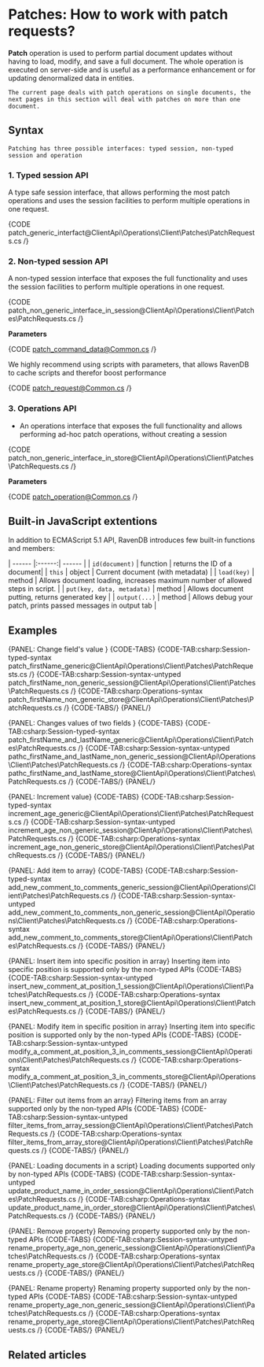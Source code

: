 # Patches: How to work with patch requests?

**Patch** operation is used to perform partial document updates without having to load, modify, and save a full document. The whole operation is executed on server-side and is useful as a performance enhancement or for updating denormalized data in entities.

    The current page deals with patch operations on single documents, the next pages in this section will deal with patches on more than one document.

## Syntax
    Patching has three possible interfaces: typed session, non-typed session and operation

### 1. Typed session API
A type safe session interface, that allows performing the most patch operations and uses the session facilities to perform multiple operations in one request.

{CODE patch_generic_interfact@ClientApi\Operations\Client\Patches\PatchRequests.cs /}

### 2. Non-typed session API
A non-typed session interface that exposes the full functionality and uses the session facilities to perform multiple operations in one request.

{CODE patch_non_generic_interface_in_session@ClientApi\Operations\Client\Patches\PatchRequests.cs /}

**Parameters**

{CODE patch_command_data@Common.cs /}

We highly recommend using scripts with parameters, that allows RavenDB to cache scripts and therefor boost performance

{CODE patch_request@Common.cs /}

### 3. Operations API
* An operations interface that exposes the full functionality and allows performing ad-hoc patch operations, without creating a session

{CODE patch_non_generic_interface_in_store@ClientApi\Operations\Client\Patches\PatchRequests.cs /}

**Parameters**

{CODE patch_operation@Common.cs /}

## Built-in JavaScript extentions

In addition to ECMAScript 5.1 API, RavenDB introduces few built-in functions and members:

| ------ |:------:| ------ |
| `id(document)` | function | returns the ID of a document|
| `this` | object | Current document (with metadata) |
| `load(key)` | method | Allows document loading, increases maximum number of allowed steps in script. |
| `put(key, data, metadata)` | method | Allows document putting, returns generated key |
| `output(...)` | method | Allows debug your patch, prints passed messages in output tab |

## Examples

{PANEL: Change field's value }
{CODE-TABS}
{CODE-TAB:csharp:Session-typed-syntax patch_firstName_generic@ClientApi\Operations\Client\Patches\PatchRequests.cs /}
{CODE-TAB:csharp:Session-syntax-untyped patch_firstName_non_generic_session@ClientApi\Operations\Client\Patches\PatchRequests.cs /}
{CODE-TAB:csharp:Operations-syntax patch_firstName_non_generic_store@ClientApi\Operations\Client\Patches\PatchRequests.cs /}
{CODE-TABS/}
{PANEL/}

{PANEL: Changes values of two fields }
{CODE-TABS}
{CODE-TAB:csharp:Session-typed-syntax patch_firstName_and_lastName_generic@ClientApi\Operations\Client\Patches\PatchRequests.cs /}
{CODE-TAB:csharp:Session-syntax-untyped pathc_firstName_and_lastName_non_generic_session@ClientApi\Operations\Client\Patches\PatchRequests.cs /}
{CODE-TAB:csharp:Operations-syntax pathc_firstName_and_lastName_store@ClientApi\Operations\Client\Patches\PatchRequests.cs /}
{CODE-TABS/}
{PANEL/}

{PANEL: Increment value}
{CODE-TABS}
{CODE-TAB:csharp:Session-typed-syntax increment_age_generic@ClientApi\Operations\Client\Patches\PatchRequests.cs /}
{CODE-TAB:csharp:Session-syntax-untyped increment_age_non_generic_session@ClientApi\Operations\Client\Patches\PatchRequests.cs /}
{CODE-TAB:csharp:Operations-syntax increment_age_non_generic_store@ClientApi\Operations\Client\Patches\PatchRequests.cs /}
{CODE-TABS/}
{PANEL/}

{PANEL: Add item to array}
{CODE-TABS}
{CODE-TAB:csharp:Session-typed-syntax add_new_comment_to_comments_generic_session@ClientApi\Operations\Client\Patches\PatchRequests.cs /}
{CODE-TAB:csharp:Session-syntax-untyped add_new_comment_to_comments_non_generic_session@ClientApi\Operations\Client\Patches\PatchRequests.cs /}
{CODE-TAB:csharp:Operations-syntax add_new_comment_to_comments_store@ClientApi\Operations\Client\Patches\PatchRequests.cs /}
{CODE-TABS/}
{PANEL/}

{PANEL: Insert item into specific position in array}
Inserting item into specific position is supported only by the non-typed APIs
{CODE-TABS}
{CODE-TAB:csharp:Session-syntax-untyped insert_new_comment_at_position_1_session@ClientApi\Operations\Client\Patches\PatchRequests.cs /}
{CODE-TAB:csharp:Operations-syntax insert_new_comment_at_position_1_store@ClientApi\Operations\Client\Patches\PatchRequests.cs /}
{CODE-TABS/}
{PANEL/}

{PANEL: Modify item in specific position in array}
Inserting item into specific position is supported only by the non-typed APIs
{CODE-TABS}
{CODE-TAB:csharp:Session-syntax-untyped modify_a_comment_at_position_3_in_comments_session@ClientApi\Operations\Client\Patches\PatchRequests.cs /}
{CODE-TAB:csharp:Operations-syntax modify_a_comment_at_position_3_in_comments_store@ClientApi\Operations\Client\Patches\PatchRequests.cs /}
{CODE-TABS/}
{PANEL/}

{PANEL: Filter out items from an array}
Filtering items from an array supported only by the non-typed APIs
{CODE-TABS}
{CODE-TAB:csharp:Session-syntax-untyped filter_items_from_array_session@ClientApi\Operations\Client\Patches\PatchRequests.cs /}
{CODE-TAB:csharp:Operations-syntax filter_items_from_array_store@ClientApi\Operations\Client\Patches\PatchRequests.cs /}
{CODE-TABS/}
{PANEL/}

{PANEL: Loading documents in a script}
Loading documents supported only by non-typed APIs
{CODE-TABS}
{CODE-TAB:csharp:Session-syntax-untyped update_product_name_in_order_session@ClientApi\Operations\Client\Patches\PatchRequests.cs /}
{CODE-TAB:csharp:Operations-syntax update_product_name_in_order_store@ClientApi\Operations\Client\Patches\PatchRequests.cs /}
{CODE-TABS/}
{PANEL/}

{PANEL: Remove property}
Removing property supported only by the non-typed APIs
{CODE-TABS}
{CODE-TAB:csharp:Session-syntax-untyped rename_property_age_non_generic_session@ClientApi\Operations\Client\Patches\PatchRequests.cs /}
{CODE-TAB:csharp:Operations-syntax rename_property_age_store@ClientApi\Operations\Client\Patches\PatchRequests.cs /}
{CODE-TABS/}
{PANEL/}

{PANEL: Rename property}
Renaming property supported only by the non-typed APIs
{CODE-TABS}
{CODE-TAB:csharp:Session-syntax-untyped rename_property_age_non_generic_session@ClientApi\Operations\Client\Patches\PatchRequests.cs /}
{CODE-TAB:csharp:Operations-syntax rename_property_age_store@ClientApi\Operations\Client\Patches\PatchRequests.cs /}
{CODE-TABS/}
{PANEL/}



## Related articles


